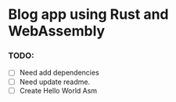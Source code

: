 # Blog app using Rust and WebAssembly


### TODO:


- [ ] Need add dependencies
- [ ] Need update readme.
- [ ] Create Hello World Asm